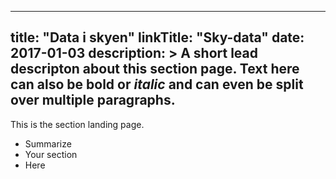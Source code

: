 
---
title: "Data i skyen"
linkTitle: "Sky-data"
date: 2017-01-03
description: >
  A short lead descripton about this section page. Text here can also be **bold** or _italic_ and can even be split over multiple paragraphs.
---

This is the section landing page.

* Summarize
* Your section
* Here


